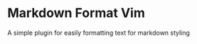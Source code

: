 Markdown Format Vim
===================

A simple plugin for easily formatting text for markdown styling
